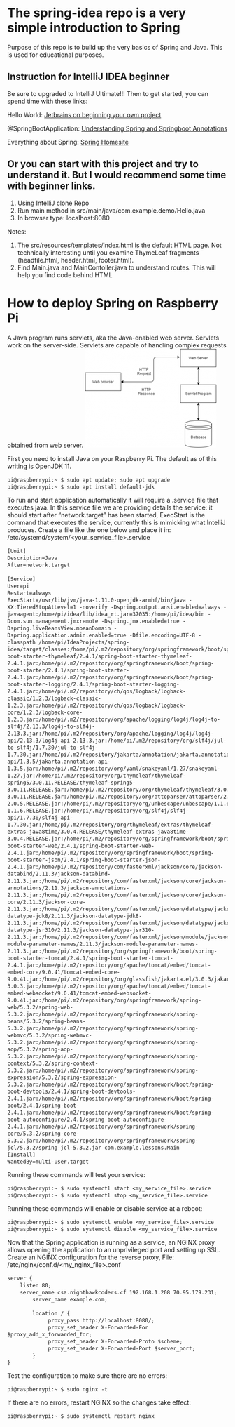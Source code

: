 # The spring-idea repo is a very simple introduction to Spring
Purpose of this repo is to build up the very basics of Spring and Java.  This is used for educational purposes.

## Instruction for IntelliJ IDEA beginner

Be sure to upgraded to IntelliJ Ultimate!!!  Then to get started, you can spend time with these links:

Hello World:
[Jetbrains on beginning your own project](https://www.jetbrains.com/help/idea/your-first-spring-application.html)

@SpringBootApplication:
[Understanding Spring and Springboot Annotations](https://dzone.com/articles/the-springbootapplication-annotation-example-in-ja#)

Everything about Spring: 
[Spring Homesite](https://spring.io/)

## Or you can start with this project and try to understand it.  But I would recommend some time with beginner links.
<OL> 
<LI>Using IntelliJ clone Repo</LI>
<LI>Run main method in src/main/java/com.example.demo/Hello.java</LI>
<LI>In browser type: localhost:8080</LI>
</OL>
Notes:
<OL>
<LI>The src/resources/templates/index.html is the default HTML page. Not technically interesting until you examine ThymeLeaf fragments (headfile.html, header.html, footer.html).</LI>
<LI> Find Main.java and MainContoller.java to understand routes. This will help you find code behind HTML</LI>
</OL>

# How to deploy Spring on Raspberry Pi
A Java program runs servlets, aka the Java-enabled web server.  Servlets work on the server-side. Servlets are capable of handling complex requests obtained from web server.
![Visual of Web Service](https://github.com/nighthawkcoders/spring-idea/blob/master/assets/javaservlets.png)

First you need to install Java on your Raspberry Pi.  The default as of this writing is OpenJDK 11.

    pi@raspberrypi:~ $ sudo apt update; sudo apt upgrade
    pi@raspberrypi:~ $ sudo apt install default-jdk

To run and start application automatically it will require a .service file that executes java. In this service file we are providing details the service: it should start after “network.target” has been started, ExecStart is the command that executes the service, currently this is mimicking what IntelliJ produces. Create a file like the one below and place it in: /etc/systemd/system/<your_service_file>.service

    [Unit]
    Description=Java
    After=network.target

    [Service]
    User=pi
    Restart=always
    ExecStart=/usr/lib/jvm/java-1.11.0-openjdk-armhf/bin/java -XX:TieredStopAtLevel=1 -noverify -Dspring.output.ansi.enabled=always -javaagent:/home/pi/idea/lib/idea_rt.jar=37035:/home/pi/idea/bin -Dcom.sun.management.jmxremote -Dspring.jmx.enabled=true -Dspring.liveBeansView.mbeanDomain -Dspring.application.admin.enabled=true -Dfile.encoding=UTF-8 -classpath /home/pi/IdeaProjects/spring-idea/target/classes:/home/pi/.m2/repository/org/springframework/boot/spring-boot-starter-thymeleaf/2.4.1/spring-boot-starter-thymeleaf-2.4.1.jar:/home/pi/.m2/repository/org/springframework/boot/spring-boot-starter/2.4.1/spring-boot-starter-2.4.1.jar:/home/pi/.m2/repository/org/springframework/boot/spring-boot-starter-logging/2.4.1/spring-boot-starter-logging-2.4.1.jar:/home/pi/.m2/repository/ch/qos/logback/logback-classic/1.2.3/logback-classic-1.2.3.jar:/home/pi/.m2/repository/ch/qos/logback/logback-core/1.2.3/logback-core-1.2.3.jar:/home/pi/.m2/repository/org/apache/logging/log4j/log4j-to-slf4j/2.13.3/log4j-to-slf4j-2.13.3.jar:/home/pi/.m2/repository/org/apache/logging/log4j/log4j-api/2.13.3/log4j-api-2.13.3.jar:/home/pi/.m2/repository/org/slf4j/jul-to-slf4j/1.7.30/jul-to-slf4j-1.7.30.jar:/home/pi/.m2/repository/jakarta/annotation/jakarta.annotation-api/1.3.5/jakarta.annotation-api-1.3.5.jar:/home/pi/.m2/repository/org/yaml/snakeyaml/1.27/snakeyaml-1.27.jar:/home/pi/.m2/repository/org/thymeleaf/thymeleaf-spring5/3.0.11.RELEASE/thymeleaf-spring5-3.0.11.RELEASE.jar:/home/pi/.m2/repository/org/thymeleaf/thymeleaf/3.0.11.RELEASE/thymeleaf-3.0.11.RELEASE.jar:/home/pi/.m2/repository/org/attoparser/attoparser/2.0.5.RELEASE/attoparser-2.0.5.RELEASE.jar:/home/pi/.m2/repository/org/unbescape/unbescape/1.1.6.RELEASE/unbescape-1.1.6.RELEASE.jar:/home/pi/.m2/repository/org/slf4j/slf4j-api/1.7.30/slf4j-api-1.7.30.jar:/home/pi/.m2/repository/org/thymeleaf/extras/thymeleaf-extras-java8time/3.0.4.RELEASE/thymeleaf-extras-java8time-3.0.4.RELEASE.jar:/home/pi/.m2/repository/org/springframework/boot/spring-boot-starter-web/2.4.1/spring-boot-starter-web-2.4.1.jar:/home/pi/.m2/repository/org/springframework/boot/spring-boot-starter-json/2.4.1/spring-boot-starter-json-2.4.1.jar:/home/pi/.m2/repository/com/fasterxml/jackson/core/jackson-databind/2.11.3/jackson-databind-2.11.3.jar:/home/pi/.m2/repository/com/fasterxml/jackson/core/jackson-annotations/2.11.3/jackson-annotations-2.11.3.jar:/home/pi/.m2/repository/com/fasterxml/jackson/core/jackson-core/2.11.3/jackson-core-2.11.3.jar:/home/pi/.m2/repository/com/fasterxml/jackson/datatype/jackson-datatype-jdk8/2.11.3/jackson-datatype-jdk8-2.11.3.jar:/home/pi/.m2/repository/com/fasterxml/jackson/datatype/jackson-datatype-jsr310/2.11.3/jackson-datatype-jsr310-2.11.3.jar:/home/pi/.m2/repository/com/fasterxml/jackson/module/jackson-module-parameter-names/2.11.3/jackson-module-parameter-names-2.11.3.jar:/home/pi/.m2/repository/org/springframework/boot/spring-boot-starter-tomcat/2.4.1/spring-boot-starter-tomcat-2.4.1.jar:/home/pi/.m2/repository/org/apache/tomcat/embed/tomcat-embed-core/9.0.41/tomcat-embed-core-9.0.41.jar:/home/pi/.m2/repository/org/glassfish/jakarta.el/3.0.3/jakarta.el-3.0.3.jar:/home/pi/.m2/repository/org/apache/tomcat/embed/tomcat-embed-websocket/9.0.41/tomcat-embed-websocket-9.0.41.jar:/home/pi/.m2/repository/org/springframework/spring-web/5.3.2/spring-web-5.3.2.jar:/home/pi/.m2/repository/org/springframework/spring-beans/5.3.2/spring-beans-5.3.2.jar:/home/pi/.m2/repository/org/springframework/spring-webmvc/5.3.2/spring-webmvc-5.3.2.jar:/home/pi/.m2/repository/org/springframework/spring-aop/5.3.2/spring-aop-5.3.2.jar:/home/pi/.m2/repository/org/springframework/spring-context/5.3.2/spring-context-5.3.2.jar:/home/pi/.m2/repository/org/springframework/spring-expression/5.3.2/spring-expression-5.3.2.jar:/home/pi/.m2/repository/org/springframework/boot/spring-boot-devtools/2.4.1/spring-boot-devtools-2.4.1.jar:/home/pi/.m2/repository/org/springframework/boot/spring-boot/2.4.1/spring-boot-2.4.1.jar:/home/pi/.m2/repository/org/springframework/boot/spring-boot-autoconfigure/2.4.1/spring-boot-autoconfigure-2.4.1.jar:/home/pi/.m2/repository/org/springframework/spring-core/5.3.2/spring-core-5.3.2.jar:/home/pi/.m2/repository/org/springframework/spring-jcl/5.3.2/spring-jcl-5.3.2.jar com.example.lessons.Main
    [Install]
    WantedBy=multi-user.target 
 
Running these commands will test your service:
 
    pi@raspberrypi:~ $ sudo systemctl start <my_service_file>.service
    pi@raspberrypi:~ $ sudo systemctl stop <my_service_file>.service

Running these commands will enable or disable service at a reboot:

    pi@raspberrypi:~ $ sudo systemctl enable <my_service_file>.service
    pi@raspberrypi:~ $ sudo systemctl disable <my_service_file>.service

Now that the Spring application is running as a service, an NGINX proxy allows opening the application to an unprivileged port and setting up SSL.
Create an NGINX configuration for the reverse proxy, File: /etc/nginx/conf.d/<my_nginx_file>.conf
    
    server {
        listen 80;
        server_name csa.nighthawkcoders.cf 192.168.1.208 70.95.179.231;        
            server_name example.com;
   
            location / {
                 proxy_pass http://localhost:8080/;
                 proxy_set_header X-Forwarded-For $proxy_add_x_forwarded_for;
                 proxy_set_header X-Forwarded-Proto $scheme;
                 proxy_set_header X-Forwarded-Port $server_port;
            }
    }


Test the configuration to make sure there are no errors:

    pi@raspberrypi:~ $ sudo nginx -t

If there are no errors, restart NGINX so the changes take effect:

    pi@raspberrypi:~ $ sudo systemctl restart nginx